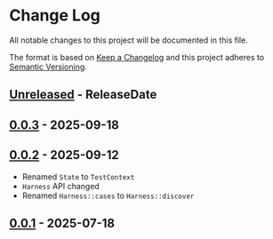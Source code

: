 # Change Log
All notable changes to this project will be documented in this file.

The format is based on [Keep a Changelog](https://keepachangelog.com/)
and this project adheres to [Semantic Versioning](https://semver.org/).

<!-- next-header -->
## [Unreleased] - ReleaseDate

## [0.0.3] - 2025-09-18

## [0.0.2] - 2025-09-12

- Renamed `State` to `TestContext`
- `Harness` API changed
- Renamed `Harness::cases` to `Harness::discover`

## [0.0.1] - 2025-07-18

<!-- next-url -->
[Unreleased]: https://github.com/epage/pytest-rs/compare/libtest2-v0.0.3...HEAD
[0.0.3]: https://github.com/epage/pytest-rs/compare/libtest2-v0.0.2...libtest2-v0.0.3
[0.0.2]: https://github.com/epage/pytest-rs/compare/libtest2-v0.0.1...libtest2-v0.0.2
[0.0.1]: https://github.com/rust-cli/argfile/compare/2638841cce95b808989c3c2f56b73e0997f29fe2...libtest2-v0.0.1
